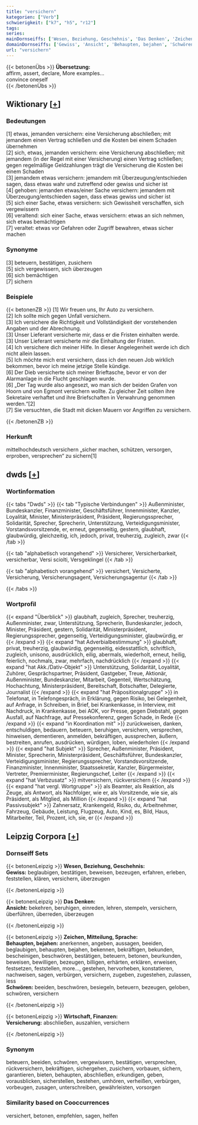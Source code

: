 ```yaml
---
title: "versichern"
kategorien: ["Verb"]
schwierigkeit: ["k7", "h5", "r12"]
tags:
series:
mainDornseiffs: ['Wesen, Beziehung, Geschehnis', 'Das Denken', 'Zeichen, Mitteilung, Sprache', 'Wirtschaft, Finanzen']
domainDornseiffs: ['Gewiss', 'Ansicht', 'Behaupten, bejahen', 'Schwören', 'Versicherung']
url: "versichern"
---
```


{{< betonenÜbs >}}
**Übersetzung:**  
affirm, assert, declare, More examples...  
convince  oneself  
{{< /betonenÜbs >}}

## Wiktionary [[+](https://de.wiktionary.org/wiki/versichern)]

### Bedeutungen
[1] etwas, jemanden versichern: eine Versicherung abschließen; mit jemandem einen Vertrag schließen und die Kosten bei einem Schaden übernehmen  
[2] sich, etwas, jemanden versichern: eine Versicherung abschließen; mit jemandem (in der Regel mit einer Versicherung) einen Vertrag schließen; gegen regelmäßige Geldzahlungen trägt die Versicherung die Kosten bei einem Schaden  
[3] jemandem etwas versichern: jemandem mit Überzeugung/entschieden sagen, dass etwas wahr und zutreffend oder gewiss und sicher ist  
[4] gehoben: jemanden etwas/einer Sache versichern: jemandem mit Überzeugung/entschieden sagen, dass etwas gewiss und sicher ist  
[5] sich einer Sache, etwas versichern: sich Gewissheit verschaffen, sich vergewissern  
[6] veraltend: sich einer Sache, etwas versichern: etwas an sich nehmen, sich etwas bemächtigen  
[7] veraltet: etwas vor Gefahren oder Zugriff bewahren, etwas sicher machen  

### Synonyme
[3] beteuern, bestätigen, zusichern  
[5] sich vergewissern, sich überzeugen  
[6] sich bemächtigen  
[7] sichern  

### Beispiele
{{< betonenZB >}}
[1] Wir freuen uns, Ihr Auto zu versichern.  
[2] Ich sollte mich gegen Unfall versichern.  
[3] Ich versichere die Richtigkeit und Vollständigkeit der vorstehenden Angaben und der Abrechnung.  
[3] Unser Lieferant versicherte mir, dass er die Fristen einhalten werde.  
[3] Unser Lieferant versicherte mir die Einhaltung der Fristen.  
[4] Ich versichere dich meiner Hilfe. In dieser Angelegenheit werde ich dich nicht allein lassen.  
[5] Ich möchte mich erst versichern, dass ich den neuen Job wirklich bekommen, bevor ich meine jetzige Stelle kündige.  
[6] Der Dieb versicherte sich meiner Brieftasche, bevor er von der Alarmanlage in die Flucht geschlagen wurde.  
[6] „Der Tag wurde also angesezt, wo man sich der beiden Grafen von Hoorn und von Egmont versichern wollte. Zu gleicher Zeit sollten ihre Sekretaire verhaftet und ihre Briefschaften in Verwahrung genommen werden.“[2]  
[7] Sie versuchten, die Stadt mit dicken Mauern vor Angriffen zu versichern.  

{{< /betonenZB >}}
### Herkunft
mittelhochdeutsch versichern „sicher machen, schützen, versorgen, erproben, versprechen“ zu sichern[1]  



## dwds [[+](https://www.dwds.de/wb/versichern)]

### Wortinformation
{{< tabs "Dwds" >}}
{{< tab "Typische Verbindungen" >}}
Außenminister, Bundeskanzler, Finanzminister, Geschäftsführer, Innenminister, Kanzler, Loyalität, Minister, Ministerpräsident, Präsident, Regierungssprecher, Solidarität, Sprecher, Sprecherin, Unterstützung, Verteidigungsminister, Vorstandsvorsitzende, er, erneut, gegenseitig, gestern, glaubhaft, glaubwürdig, gleichzeitig, ich, jedoch, privat, treuherzig, zugleich, zwar
{{< /tab >}}

{{< tab "alphabetisch vorangehend" >}}
Versicherer, Versicherbarkeit, versicherbar, Versi sciolti, Versgeklingel
{{< /tab >}}

{{< tab "alphabetisch vorangehend" >}}
versichert, Versicherte, Versicherung, Versicherungsagent, Versicherungsagentur
{{< /tab >}}

{{< /tabs >}}

### Wortprofil
{{< expand "Überblick" >}} glaubhaft, zugleich, Sprecher, treuherzig, Außenminister, zwar, Unterstützung, Sprecherin, Bundeskanzler, jedoch, Minister, Präsident, gestern, Solidarität, Ministerpräsident, Regierungssprecher, gegenseitig, Verteidigungsminister, glaubwürdig, er {{< /expand >}}
{{< expand "hat Adverbialbestimmung" >}} glaubhaft, privat, treuherzig, glaubwürdig, gegenseitig, eidesstattlich, schriftlich, zugleich, unisono, ausdrücklich, eilig, abermals, wiederholt, erneut, heilig, feierlich, nochmals, zwar, mehrfach, nachdrücklich {{< /expand >}}
{{< expand "hat Akk./Dativ-Objekt" >}} Unterstützung, Solidarität, Loyalität, Zuhörer, Gesprächspartner, Präsident, Gastgeber, Treue, Aktionär, Außenminister, Bundeskanzler, Mitarbeit, Gegenteil, Wertschätzung, Hochachtung, Ministerpräsident, Bereitschaft, Botschafter, Delegierte, Journalist {{< /expand >}}
{{< expand "hat Präpositionalgruppe" >}} in Telefonat, in Telefongespräch, in Erklärung, gegen Risiko, bei Gelegenheit, auf Anfrage, in Schreiben, in Brief, bei Krankenkasse, in Interview, mit Nachdruck, in Krankenkasse, bei AOK, vor Presse, gegen Diebstahl, gegen Ausfall, auf Nachfrage, auf Pressekonferenz, gegen Schade, in Rede {{< /expand >}}
{{< expand "in Koordination mit" >}} zurückweisen, danken, entschuldigen, bedauern, beteuern, beruhigen, versichern, versprechen, hinweisen, dementieren, anmelden, bekräftigen, aussprechen, äußern, bestreiten, anrufen, ausdrücken, würdigen, loben, wiederholen {{< /expand >}}
{{< expand "hat Subjekt" >}} Sprecher, Außenminister, Präsident, Minister, Sprecherin, Ministerpräsident, Geschäftsführer, Bundeskanzler, Verteidigungsminister, Regierungssprecher, Vorstandsvorsitzende, Finanzminister, Innenminister, Staatssekretär, Kanzler, Bürgermeister, Vertreter, Premierminister, Regierungschef, Leiter {{< /expand >}}
{{< expand "hat Verbzusatz" >}} mitversichern, rückversichern {{< /expand >}}
{{< expand "hat vergl. Wortgruppe" >}} als Beamter, als Reaktion, als Zeuge, als Antwort, als Nachfolger, wie er, als Vorsitzende, wie sie, als Präsident, als Mitglied, als Million {{< /expand >}}
{{< expand "hat Passivsubjekt" >}} Zahnersatz, Krankengeld, Risiko, du, Arbeitnehmer, Fahrzeug, Gebäude, Leistung, Flugzeug, Auto, Kind, es, Bild, Haus, Mitarbeiter, Teil, Prozent, ich, sie, er {{< /expand >}}

## Leipzig Corpora [[+](https://corpora.uni-leipzig.de/en/res?word=versichern&corpusId=deu_newscrawl-public_2018)]

### Dornseiff Sets
{{< betonenLeipzig >}}
**Wesen, Beziehung, Geschehnis:**  
**Gewiss:** beglaubigen, bestätigen, beweisen, bezeugen, erfahren, erleben, feststellen, klären, versichern, überzeugen  

{{< /betonenLeipzig >}}


{{< betonenLeipzig >}}
**Das Denken:**  
**Ansicht:** bekehren, beruhigen, einreden, lehren, stempeln, versichern, überführen, überreden, überzeugen  

{{< /betonenLeipzig >}}


{{< betonenLeipzig >}}
**Zeichen, Mitteilung, Sprache:**  
**Behaupten, bejahen:** anerkennen, angeben, aussagen, beeiden, beglaubigen, behaupten, bejahen, bekennen, bekräftigen, bekunden, bescheinigen, beschwören, bestätigen, beteuern, betonen, beurkunden, beweisen, bewilligen, bezeugen, billigen, erhärten, erklären, erweisen, festsetzen, feststellen, more..., gestehen, hervorheben, konstatieren, nachweisen, sagen, verbürgen, versichern, zugeben, zugestehen, zulassen, less  
**Schwören:** beeiden, beschwören, besiegeln, beteuern, bezeugen, geloben, schwören, versichern  

{{< /betonenLeipzig >}}


{{< betonenLeipzig >}}
**Wirtschaft, Finanzen:**  
**Versicherung:** abschließen, auszahlen, versichern  

{{< /betonenLeipzig >}}

### Synonym
beteuern, beeiden, schwören, vergewissern, bestätigen, versprechen, rückversichern, bekräftigen, sichergehen, zusichern, vorbauen, sichern, garantieren, bieten, behaupten, abschließen, erkundigen, geben, vorausblicken, sicherstellen, bestehen, umhören, verheißen, verbürgen, vorbeugen, zusagen, unterschreiben, gewährleisten, vorsorgen


### Similarity based on Cooccurrences
versichert, betonen, empfehlen, sagen, helfen

